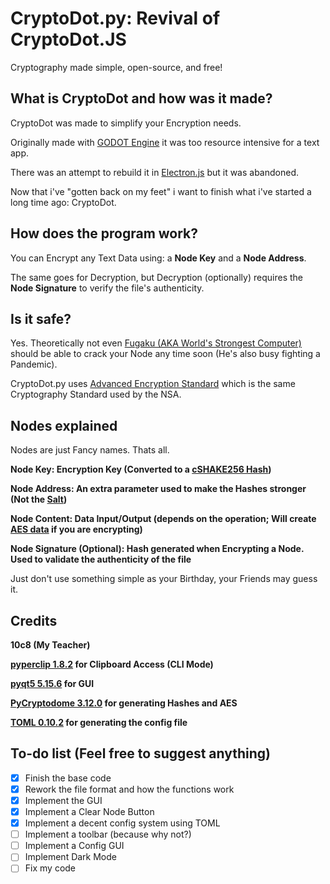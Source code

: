 # CryptoDot.py: Revival of CryptoDot.JS

Cryptography made simple, open-source, and free!

## What is CryptoDot and how was it made?
CryptoDot was made to simplify your Encryption needs.

Originally made with [GODOT Engine](https://godotengine.org/) it was too resource intensive for a text app.

There was an attempt to rebuild it in [Electron.js](https://en.wikipedia.org/wiki/Electron_(software_framework)) but it was abandoned.

Now that i've "gotten back on my feet" i want to finish what i've started a long time ago: CryptoDot.

## How does the program work?
You can Encrypt any Text Data using: a **Node Key** and a **Node Address**.

The same goes for Decryption, but Decryption (optionally) requires the **Node Signature** to verify the file's authenticity.

## Is it safe?
Yes. Theoretically not even [Fugaku (AKA World's Strongest Computer)](https://www.bbc.com/news/world-asia-53147684#:~:text=The%20newly%20crowned%20world's%20fastest,IBM%20machine%20in%20the%20US.) should be able to crack your Node any time soon (He's also busy fighting a Pandemic).

CryptoDot.py uses [Advanced Encryption Standard](https://en.wikipedia.org/wiki/Advanced_Encryption_Standard) which is the same Cryptography Standard used by the NSA.

## Nodes explained
Nodes are just Fancy names. Thats all.

**Node Key: Encryption Key (Converted to a [cSHAKE256 Hash](https://www.pycryptodome.org/en/latest/src/hash/cshake256.html))**

**Node Address: An extra parameter used to make the Hashes stronger (Not the [Salt](https://en.wikipedia.org/wiki/Salt_(cryptography)))**

**Node Content: Data Input/Output (depends on the operation; Will create [AES data](https://en.wikipedia.org/wiki/Advanced_Encryption_Standard) if you are encrypting)**

**Node Signature (Optional): Hash generated when Encrypting a Node. Used to validate the authenticity of the file**

Just don't use something simple as your Birthday, your Friends may guess it.

## Credits
**10c8 (My Teacher)**

**[pyperclip 1.8.2](https://pypi.org/project/pyperclip/) for Clipboard Access (CLI Mode)**

**[pyqt5 5.15.6](https://pypi.org/project/PyQt5/) for GUI**

**[PyCryptodome 3.12.0](https://pypi.org/project/pycryptodome/) for generating Hashes and AES**

**[TOML 0.10.2](https://pypi.org/project/toml/) for generating the config file**

## To-do list (Feel free to suggest anything)
- [X] Finish the base code
- [X] Rework the file format and how the functions work
- [X] Implement the GUI
- [X] Implement a Clear Node Button
- [X] Implement a decent config system using TOML
- [ ] Implement a toolbar (because why not?)
- [ ] Implement a Config GUI
- [ ] Implement Dark Mode
- [ ] Fix my code